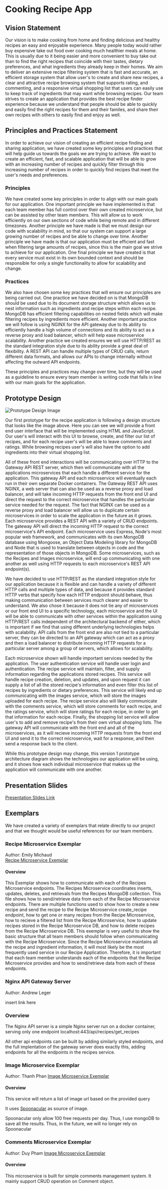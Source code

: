 # Cooking Recipe App

## Vision Statement
Our vision is to make cooking from home and finding delicious and healthy recipes an easy and enjoyable experience. Many people today would rather buy expensive take out food over cooking much healthier meals at home. This is usually due to it being easier and more convenient to buy take out than to find the right recipes that coincide with their tastes, dietary preferences, and what ingredients they already keep in their homes. We aim to deliver an extensive recipe filtering system that is fast and accurate, an efficient storage system that allow user's to create and share new recipes, a clear and attractive recipe browsing system that supports rating, and commenting, and a responsive virtual shopping list that users can easily use to keep track of ingredients that may want while browsing recipes. Our team strives to create an application that provides the best recipe finder experience because we understand that people should be able to quickly and easily find the right recipes for them and their familes, and share their own recipes with others to easily find and enjoy as well.

## Principles and Practices Statement
In order to achieve our vision of creating an efficient recipe finding and sharing application, we have created some key principles and practices that will help guide us towards the goals we are trying to achieve. We want to create an efficient, fast, and scalable application that will be able to grow with an increasing number of recipes and quickly filter through this increasing number of recipes in order to quickly find recipes that meet the user's needs and preferences. 

### Principles
We have created some key principles in order to align with our main goals for our application. One important principle we have implemented is that each team member has full control over their own created microservice, but can be assisted by other team members. This will allow us to work efficiently on our own sections of code while being remote and in different timezones. Another principle we have made is that we must design our code with scalability in mind, so that our system can support a large growing number of recipes and be able to change over time. Another principle we have made is that our application must be efficient and fast when filtering large amounts of recipes, since this is the main goal we strive to achieve for our application. One final principle we have created is that every service must exist in its own bounded context and should be responsible for only a single functionality to allow for scalability and change.

### Practices
We also have chosen some key practices that will ensure our principles are being carried out. One practice we have decided on is that MongoDB should be used due to its document storage structure which allows us to nest information such as ingredients and recipe steps within each recipe. MongoDB has efficient filtering capabilities on nested fields which will make filtering recipes by ingredients more efficient. Another important practice we will follow is using NGINX for the API gateway due to its ability to efficiently handle a high volume of connections and its ability to act as a reverse proxy and load balancer, which will help ease microservice scalability. Another practice we created ensures we will use HTTP/REST as the standard integration style due to its ability provide a great deal of flexibility. A REST API can handle multiple types of CRUD calls, return different data formats, and allows our APIs to change internally without affecting the outward API endpoints. 

These principles and practices may change over time, but they will be used as a guideline to ensure every team member is writing code that falls in line with our main goals for the application.

## Prototype Design
![Prototype Design Image](./images/prototype_design.png)

Our first prototype for the recipe application is following a design structure that looks like the image above. Here you can see we will provide a front end user interface that will be implemented using HTML and JavaScript. Our user's will interact with this UI to browse, create, and filter our list of recipes, and for each recipe user's will be able to leave comments and ratings. While browsing recipes user's will also have the option to add ingredients into their virtual shopping list. 

All of these front end interactions will be communicating over HTTP to the Gateway API REST server, which then will communicate with all the applications microservices that each handle a different service for the application. This gateway API and each microservice will eventually each run in their own separate Docker containers. The Gateway REST API uses NGINX, a web server that can also be used as a reverse proxy and load balancer, and will take incoming HTTP requests from the front end UI and direct the request to the correct microservice that handles the particular service needed for the request. The fact that NGINX can be used as a reverse proxy and load balancer will allow us to duplicate certain microservices in order to scale the application in the future as it grows. Each microservice provides a REST API with a variety of CRUD endpoints. The gateway API will direct the incoming HTTP request to the correct microservice's API endpoint. Each microservice uses Express, Node's most popular web framework, and communicates with its own MongoDB database using Mongoose, an Object Data Modeling library for MongoDB and Node that is used to translate between objects in code and the representation of those objects in MongoDB. Some microservices, such as the Recipes and Images microservice, will end up communicating with one another as well using HTTP requests to each microservice's REST API endpoint(s). 

We have decided to use HTTP/REST as the standard integration style for our application because it is flexible and can handle a variety of different HTTP calls and multiple types of data, and because it provides standard HTTP verbs that specify how each HTTP endpoint should behave, thus making communication between services much clearer and easier to understand. We also chose it because it does not tie any of microservices or our front end UI to a specific technology, each microservice and the UI will be able to communicate with other services within the application using HTTP/REST calls independent of the architectural backend of either, which is important if we find that using different underlying technologies helps with scalability. API calls from the front end are also not tied to a particular server, they can be directed to an API gateway which can act as a proxy and then a load balancer to distribute incoming HTTP requests for a particular server among a group of servers, which allows for scalability.

Each microservice shown will handle important services needed by the application. The user authentication service will handle user login and authentication. The recipe service will maintain, filter, and supply information regarding the applications stored recipes. This service will handle recipe creation, deletion, and updates, and upon request it can supply a list of all the stored recipe's information and even filter this list of recipes by ingredients or dietary preferences. This service will likely end up communicating with the images service, which will store the images uploaded for each recipe.  The recipe service also will likely communicate with the comments service, which will store comments for each recipe, and the ratings service, which will store ratings for each recipe, in order to get that information for each recipe. Finally, the shopping list service will allow user's to add and remove recipe's from their own virtual shopping lists. The gateway API will communicate with the front end and all of the microservices, as it will recieve incoming HTTP requests from the front end UI and send it to the correct microservice, wait for a response, and then send a response back to the client. 

While this prototype design may change, this version 1 prototype architecture diagram shows the technologies our application will be using, and it shows how each individual microservice that makes up the application will communicate with one another.

## Presentation Slides
[Presentation Slides Link](https://docs.google.com/presentation/d/1ZAVOpoEdK-_AqgSSZVpYKRnEdNewYfDFvcJxdSQgusU/edit?usp=sharing)

## Exemplars

We have created a variety of exemplars that relate directly to our project and that we thought would be useful references for our team members.

### Recipe Microservice Exemplar
Author: Emily Michaud
<br>
[Recipe Microservice Exemplar](../exemplars/recipe_microservice_exemplar/doc/README.md)

#### Overview
This Exemplar shows how to communicate with each of the Recipes Microservice endpoints. The Recipes Microservice coordinates inserts, updates, deletes, and retrievals from the Recipes MongoDB collection. This file shows how to send/retrieve data from each of the Recipe Microservice endpoints. There are multiple functions used to show how to create a new recipe and send the recipe to the Recipe Microservice create_recipe endpoint, how to get one or many recipes from the Recipe Microservice, how to recieve a filtered list from the Recipe Microservice, how to update recipes stored in the Recipe Microservice DB, and how to delete recipes from the Recipe Microservice DB. This exemplar is very useful to show the basic structure that all team members should follow when communicating with the Recipe Microservice. Since the Recipe Microservice maintains all the recipe and ingredient information, it will most likely be the most frequently used service in our Recipe Application. Therefore, it is important that each team member understands each of the endpoints that the Recipe Microservice provides and how to send/retrieve data from each of these endpoints.

### Nginx API Gateway Server
Author: Andrew Leger

insert link here

### Overview
The Nginx API server is a simple Nginx server run on a docker container, serving only one endpoint localhost:443/api/recipes/get_recipes

All other api endpoints can be built by adding similarly styled endpoints, and the full implentation of the gateway server does exactly this, adding endpoints for all the endpoints in the recipes service. 

### Image Microservice Exemplar
Author: Thanh Phan
[Image Microservice Exemplar](../exemplars/images_service_exemplar/doc/README.md)

#### Overview
This service will return a list of image url based on the provided query

It uses [Spoonacular](https://spoonacular.com/food-api) as source of image.

Spoonacular only allow 100 free requests per day. Thus, I use mongoDB to save all the results. Thus, in the future, we will no longer rely on Spoonacular

### Comments Microservice Exemplar
Author: Duy Pham 
[Image Microservice Exemplar](../services/Comments/doc/README.md)

#### Overview
This microservice is built for simple comments management system.
It mainly support CRUD operation on Comment object.
